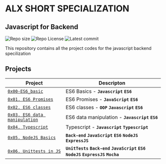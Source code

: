 # ALX SHORT SPECIALIZATION

## Javascript for Backend
![Repo size](https://img.shields.io/github/repo-size/OteIan/alx-backend-javascript)
![Repo License](https://img.shields.io/github/license/OteIan/alx-backend-javascript.svg)
![Latest commit](https://img.shields.io/github/last-commit/OteIan/alx-backend-javascript/master?style=round-square)

This repository contains all the project codes for the javascript backend specilization

## Projects

| Project | Descripton |
| ------- | ---------- |
| [`0x00-ES6_basic`](./0x00-ES6_basic/) | ES6 Basics - **`Javascript`** **`ES6`** |
| [`0x01. ES6 Promises`](./0x01-ES6_promise/) | ES6 Promises - **`JavaScript`** **`ES6`** |
| [`0x02. ES6 classes`](./0x02-ES6_classes/) | ES6 classes - **`OOP`** **`Javascript`** **`ES6`** |
| [`0x03. ES6 data manipulation`](./0x03-ES6_data_manipulation/) | ES6 data manipulation - **`Javascript`** **`ES6`** |
| [`0x04. Typescript`](./0x04-TypeScript/) | Typescript - **`Javascript`** **`Typescript`** |
| [`0x05. NodeJS Basics`](./0x05-Node_JS_basic/) | **`Back-end`** **`JavaScript`** **`ES6`** **`NodeJS`** **`ExpressJS`** |
| [`0x06. Unittests in JS`](./0x06-unittests_in_js/) | **`UnitTests`** **`Back-end`** **`JavaScript`** **`ES6`** **`NodeJS`** **`ExpressJS`** **`Mocha`** |